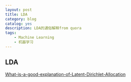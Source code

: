 ```yaml
---
layout: post
title: LDA
category: blog
catalog: yes
description: LDA的通俗解释from quora
tags:
    - Machine Learning
    - 机器学习
---
```

## LDA

[What-is-a-good-explanation-of-Latent-Dirichlet-Allocation](https://www.quora.com/What-is-a-good-explanation-of-Latent-Dirichlet-Allocation)
